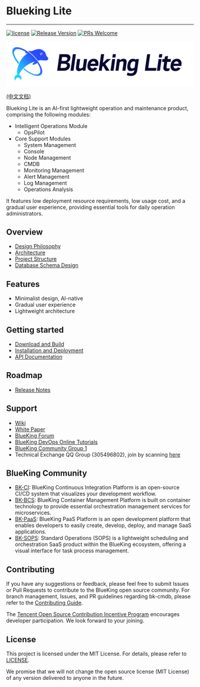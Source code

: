 # Blueking Lite

---
[![license](https://img.shields.io/badge/license-mit-brightgreen.svg?style=flat)](https://github.com/TencentBlueKing/bk-cmdb/blob/master/LICENSE.txt)
[![Release Version](https://img.shields.io/badge/release-dev--in--progress-orange.svg)](https://github.com/TencentBlueKing/bk-cmdb/releases)
[![PRs Welcome](https://img.shields.io/badge/PRs-welcome-brightgreen.svg)](https://github.com/TencentBlueKing/bk-cmdb/pulls)

![logo](./docs/resource/img/logo.png)

[(中文文档)](Readme.md)

Blueking Lite is an AI-first lightweight operation and maintenance product, comprising the following modules:

 * Intelligent Operations Module
   * OpsPilot
 * Core Support Modules
   * System Management
   * Console
   * Node Management
   * CMDB
   * Monitoring Management
   * Alert Management
   * Log Management
   * Operations Analysis

It features low deployment resource requirements, low usage cost, and a gradual user experience, providing essential tools for daily operation administrators.

## Overview
* [Design Philosophy](docs/overview/design.md)
* [Architecture](docs/overview/architecture.md)
* [Project Structure](docs/overview/code_framework.md)
* [Database Schema Design](docs/db/README.md)

## Features
* Minimalist design, AI-native
* Gradual user experience
* Lightweight architecture

## Getting started

* [Download and Build](docs/overview/source_compile.md)
* [Installation and Deployment](docs/overview/installation.md)
* [API Documentation](docs/overview/api_doc.md)

## Roadmap

* [Release Notes](docs/changelog/release.md)

## Support
- [Wiki](https://github.com/TencentBlueKing/bk-cmdb/wiki)
- [White Paper](https://docs.bk.tencent.com/)
- [BlueKing Forum](https://bk.tencent.com/s-mart/community)
- [BlueKing DevOps Online Tutorials](https://bk.tencent.com/s-mart/video/)
- [BlueKing Community Group 1](https://jq.qq.com/?_wv=1027&k=5zk8F7G)
- Technical Exchange QQ Group (305496802), join by scanning [here](docs/resource/img/qq.png)

## BlueKing Community
- [BK-CI](https://github.com/Tencent/bk-ci): BlueKing Continuous Integration Platform is an open-source CI/CD system that visualizes your development workflow.
- [BK-BCS](https://github.com/Tencent/bk-bcs): BlueKing Container Management Platform is built on container technology to provide essential orchestration management services for microservices.
- [BK-PaaS](https://github.com/Tencent/bk-PaaS): BlueKing PaaS Platform is an open development platform that enables developers to easily create, develop, deploy, and manage SaaS applications.
- [BK-SOPS](https://github.com/Tencent/bk-sops): Standard Operations (SOPS) is a lightweight scheduling and orchestration SaaS product within the BlueKing ecosystem, offering a visual interface for task process management.

## Contributing
If you have any suggestions or feedback, please feel free to submit Issues or Pull Requests to contribute to the BlueKing open source community. For branch management, Issues, and PR guidelines regarding bk-cmdb, please refer to the [Contributing Guide](docs/CONTRIBUTING.md).

The [Tencent Open Source Contribution Incentive Program](https://opensource.tencent.com/contribution) encourages developer participation. We look forward to your joining.

## License
This project is licensed under the MIT License. For details, please refer to [LICENSE](LICENSE.txt).

We promise that we will not change the open source license (MIT License) of any version delivered to anyone in the future.
